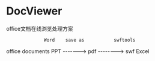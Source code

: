 # DocViewer
office文档在线浏览处理方案




                  Word    save as           swftools
office documents  PPT     ------->    pdf   -------->    swf
                  Excel
                  
                  
                  
